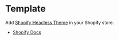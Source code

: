 # Template

Add [Shopify Headless Theme](https://github.com/instantcommerce/shopify-headless-theme?tab=readme-ov-file) in your Shopify store.

- [Shopify Docs](https://shopify.dev/docs/api/admin-graphql)
